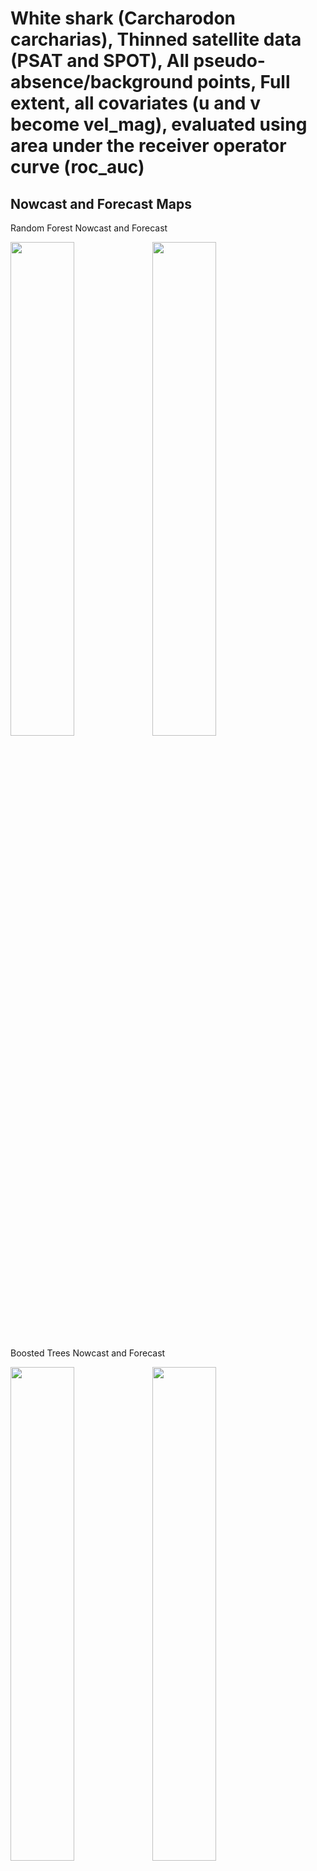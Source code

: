 White shark (Carcharodon carcharias), Thinned satellite data (PSAT and
SPOT), All pseudo-absence/background points, Full extent, all covariates
(u and v become vel_mag), evaluated using area under the receiver
operator curve (roc_auc)
================

## Nowcast and Forecast Maps

Random Forest Nowcast and Forecast

<img src="../tidy_reports/versions/c11/000310/c11.000310.01_12_rf_compiled_casts.png" width="45%" /><img src="../tidy_reports/versions/c11/000314/c11.000314.01_12_rf_compiled_casts.png" width="45%" />

Boosted Trees Nowcast and Forecast

<img src="../tidy_reports/versions/c11/000310/c11.000310.01_12_bt_compiled_casts.png" width="45%" /><img src="../tidy_reports/versions/c11/000314/c11.000314.01_12_bt_compiled_casts.png" width="45%" />

Maxnet Trees Nowcast and Forecast

<img src="../tidy_reports/versions/c11/000310/c11.000310.01_12_maxent_compiled_casts.png" width="45%" /><img src="../tidy_reports/versions/c11/000314/c11.000314.01_12_maxent_compiled_casts.png" width="45%" />

GAM Nowcast and Forecast

<img src="../tidy_reports/versions/c11/000310/c11.000310.01_12_gam_compiled_casts.png" width="45%" /><img src="../tidy_reports/versions/c11/000314/c11.000314.01_12_gam_compiled_casts.png" width="45%" />

GLM Nowcast and Forecast

<img src="../tidy_reports/versions/c11/000310/c11.000310.01_12_glm_compiled_casts.png" width="45%" /><img src="../tidy_reports/versions/c11/000314/c11.000314.01_12_glm_compiled_casts.png" width="45%" />

## Metrics

| model_type |   roc_auc |
|:-----------|----------:|
| rf         | 0.9975855 |
| bt         | 0.8013902 |
| maxnet     | 0.7573869 |
| gam        | 0.7846385 |
| glm        | 0.7057749 |

Metrics by model type

## Variable Importance

![](/mnt/ecocast/projects/koliveira/subprojects/carcharodon/workflows/tidy_md/versions/m11/00031/m11.00031_tidy_compiled_files/figure-gfm/variable%20importance-1.png)<!-- -->
